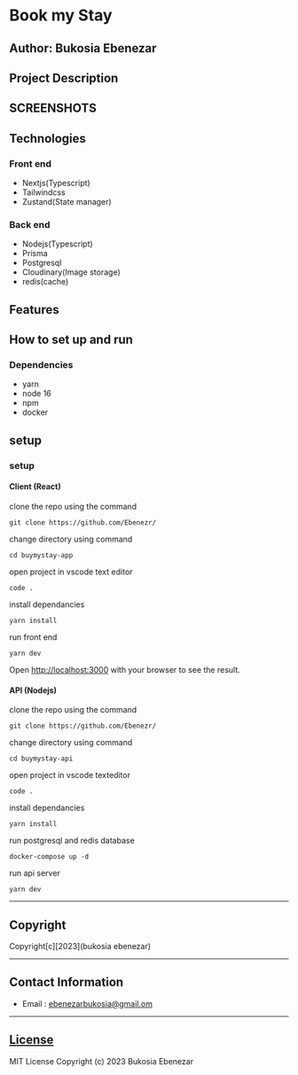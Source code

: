 # Book my Stay

## Author: Bukosia Ebenezar

## Project Description



## SCREENSHOTS


## Technologies

### Front end

* Nextjs(Typescript)
* Tailwindcss
* Zustand(State manager)

### Back end

* Nodejs(Typescript)
* Prisma
* Postgresql
* Cloudinary(Image storage)
* redis(cache)

## Features


## How to set up and run

### Dependencies

* yarn
* node 16
* npm
* docker

## setup

### setup

#### Client (React)

clone the repo using the command

```shell
git clone https://github.com/Ebenezr/
```

change directory using command

```shell
cd buymystay-app
```

open project in vscode text editor

```shell
code .
```

install dependancies

```shell
yarn install
```

run front end

```shell
yarn dev
```

Open [http://localhost:3000](http://localhost:3000) with your browser to see the result.

#### API (Nodejs)

clone the repo using the command

```shell
git clone https://github.com/Ebenezr/
```

change directory using command

```shell
cd buymystay-api
```

open project in vscode texteditor

```shell
code .
```

install dependancies

```shell
yarn install
```

run postgresql and redis database

```shell
docker-compose up -d
```

run api server

```shell
yarn dev
```

---

## Copyright

Copyright[c][2023](bukosia ebenezar)

---

## Contact Information

* Email : ebenezarbukosia@gmail.om

---

## [License](LICENSE)

MIT License
Copyright (c) 2023 Bukosia Ebenezar

